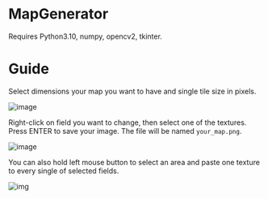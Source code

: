 # MapGenerator

Requires Python3.10, numpy, opencv2, tkinter.

# Guide

Select dimensions your map you want to have and single tile size in pixels.

![image](https://user-images.githubusercontent.com/90265591/213894945-4e06ed63-e5ff-497f-99a7-9aa360cb3d7e.png)

Right-click on field you want to change, then select one of the textures.
Press ENTER to save your image. The file will be named `your_map.png`.

![image](https://user-images.githubusercontent.com/90265591/213894860-e63adedc-d3e9-4b5b-bb34-3428741c8129.png)

You can also hold left mouse button to select an area and paste one texture to 
every single of selected fields.

![img](https://user-images.githubusercontent.com/90265591/213919314-e20c81a4-215a-495e-a3bb-a6de5622a8be.png)
